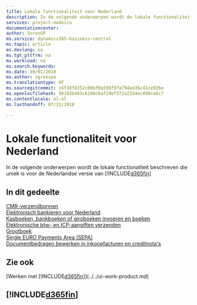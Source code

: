 ```yaml
---
title: Lokale functionaliteit voor Nederland
description: In de volgende onderwerpen wordt de lokale functionaliteit in de Nederlandse versie van Business Central beschreven.
services: project-madeira
documentationcenter: 
author: SorenGP
ms.service: dynamics365-business-central
ms.topic: article
ms.devlang: na
ms.tgt_pltfrm: na
ms.workload: na
ms.search.keywords: 
ms.date: 10/01/2018
ms.author: sgroespe
ms.translationtype: HT
ms.sourcegitcommit: c6f10f8252c00bf0a599f9fa794ee36c41ce92be
ms.openlocfilehash: 98183b493c6190cbaf29ef372a2154ec099ce6c7
ms.contentlocale: nl-nl
ms.lasthandoff: 07/31/2018

---
```

# <a name="netherlands-local-functionality"></a>Lokale functionaliteit voor Nederland
In de volgende onderwerpen wordt de lokale functionaliteit beschreven die uniek is voor de Nederlandse versie van [!INCLUDE[d365fin](../../includes/d365fin_md.md)]  

## <a name="in-this-section"></a>In dit gedeelte  
  [CMR-verzendbonnen](cmr-notes.md)  
  [Elektronisch bankieren voor Nederland](dutch-electronic-banking.md)  
  [Kasboeken, bankboeken of giroboeken invoeren en boeken](how-to-enter-and-post-cash-and-bank-or-giro-journals.md)  
  [Elektronische btw- en ICP-aangiften verzenden](electronic-vat-and-icp-declarations.md)  
  [Grootboek](general-ledger.md)  
  [Single EURO Payments Area (SEPA)](single-euro-payments-area-sepa-.md)  
  [Documentbedragen bewerken in inkoopfacturen en creditnota's](how-to-edit-document-amounts-in-purchase-invoices-and-credit-memos.md)  

## <a name="see-also"></a>Zie ook
[Werken met [!INCLUDE[d365fin](../../includes/d365fin_md.md)]](../../ui-work-product.md)  

## [!INCLUDE[d365fin](../../includes/free_trial_md.md)]  

